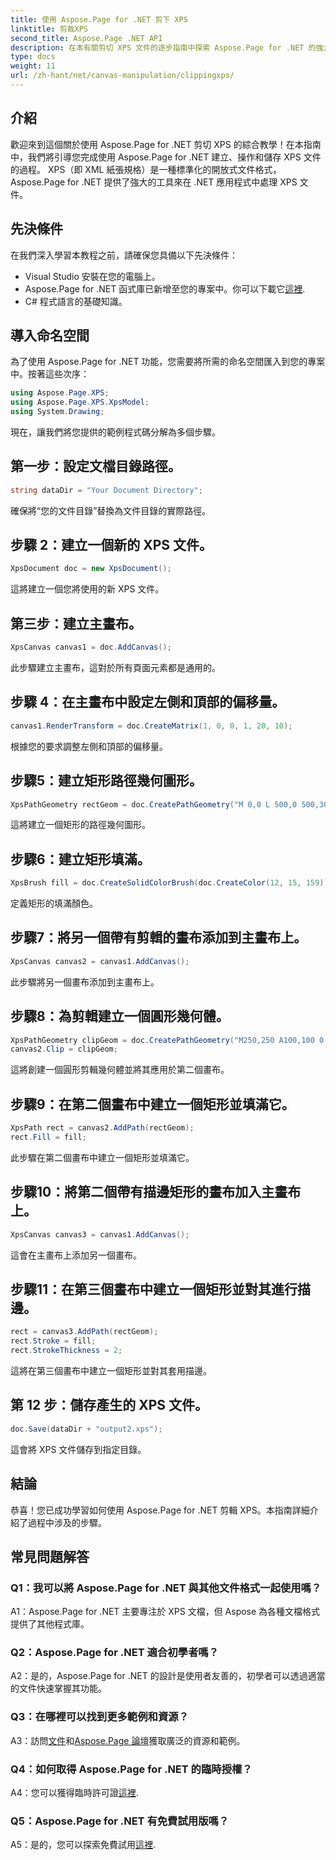 ```yaml
---
title: 使用 Aspose.Page for .NET 剪下 XPS
linktitle: 剪裁XPS
second_title: Aspose.Page .NET API
description: 在本有關剪切 XPS 文件的逐步指南中探索 Aspose.Page for .NET 的強大功能。輕鬆建立、操作和儲存 XPS 檔案。
type: docs
weight: 11
url: /zh-hant/net/canvas-manipulation/clippingxps/
---
```

## 介紹

歡迎來到這個關於使用 Aspose.Page for .NET 剪切 XPS 的綜合教學！在本指南中，我們將引導您完成使用 Aspose.Page for .NET 建立、操作和儲存 XPS 文件的過程。 XPS（即 XML 紙張規格）是一種標準化的開放式文件格式，Aspose.Page for .NET 提供了強大的工具來在 .NET 應用程式中處理 XPS 文件。

## 先決條件

在我們深入學習本教程之前，請確保您具備以下先決條件：

- Visual Studio 安裝在您的電腦上。
-  Aspose.Page for .NET 函式庫已新增至您的專案中。你可以下載它[這裡](https://releases.aspose.com/page/net/).
- C# 程式語言的基礎知識。

## 導入命名空間

為了使用 Aspose.Page for .NET 功能，您需要將所需的命名空間匯入到您的專案中。按著這些次序：

```csharp
using Aspose.Page.XPS;
using Aspose.Page.XPS.XpsModel;
using System.Drawing;
```

現在，讓我們將您提供的範例程式碼分解為多個步驟。

## 第一步：設定文檔目錄路徑。

```csharp
string dataDir = "Your Document Directory";
```

確保將“您的文件目錄”替換為文件目錄的實際路徑。

## 步驟 2：建立一個新的 XPS 文件。

```csharp
XpsDocument doc = new XpsDocument();
```

這將建立一個您將使用的新 XPS 文件。

## 第三步：建立主畫布。

```csharp
XpsCanvas canvas1 = doc.AddCanvas();
```

此步驟建立主畫布，這對於所有頁面元素都是通用的。

## 步驟 4：在主畫布中設定左側和頂部的偏移量。

```csharp
canvas1.RenderTransform = doc.CreateMatrix(1, 0, 0, 1, 20, 10);
```

根據您的要求調整左側和頂部的偏移量。

## 步驟5：建立矩形路徑幾何圖形。

```csharp
XpsPathGeometry rectGeom = doc.CreatePathGeometry("M 0,0 L 500,0 500,300 0,300 Z");
```

這將建立一個矩形的路徑幾何圖形。

## 步驟6：建立矩形填滿。

```csharp
XpsBrush fill = doc.CreateSolidColorBrush(doc.CreateColor(12, 15, 159));
```

定義矩形的填滿顏色。

## 步驟7：將另一個帶有剪輯的畫布添加到主畫布上。

```csharp
XpsCanvas canvas2 = canvas1.AddCanvas();
```

此步驟將另一個畫布添加到主畫布上。

## 步驟8：為剪輯建立一個圓形幾何體。

```csharp
XpsPathGeometry clipGeom = doc.CreatePathGeometry("M250,250 A100,100 0 1 1 250,50 100,100 0 1 1 250,250");
canvas2.Clip = clipGeom;
```

這將創建一個圓形剪輯幾何體並將其應用於第二個畫布。

## 步驟9：在第二個畫布中建立一個矩形並填滿它。

```csharp
XpsPath rect = canvas2.AddPath(rectGeom);
rect.Fill = fill;
```

此步驟在第二個畫布中建立一個矩形並填滿它。

## 步驟10：將第二個帶有描邊矩形的畫布加入主畫布上。

```csharp
XpsCanvas canvas3 = canvas1.AddCanvas();
```

這會在主畫布上添加另一個畫布。

## 步驟11：在第三個畫布中建立一個矩形並對其進行描邊。

```csharp
rect = canvas3.AddPath(rectGeom);
rect.Stroke = fill;
rect.StrokeThickness = 2;
```

這將在第三個畫布中建立一個矩形並對其套用描邊。

## 第 12 步：儲存產生的 XPS 文件。

```csharp
doc.Save(dataDir + "output2.xps");
```

這會將 XPS 文件儲存到指定目錄。

## 結論

恭喜！您已成功學習如何使用 Aspose.Page for .NET 剪輯 XPS。本指南詳細介紹了過程中涉及的步驟。

## 常見問題解答

### Q1：我可以將 Aspose.Page for .NET 與其他文件格式一起使用嗎？

A1：Aspose.Page for .NET 主要專注於 XPS 文檔，但 Aspose 為各種文檔格式提供了其他程式庫。

### Q2：Aspose.Page for .NET 適合初學者嗎？

A2：是的，Aspose.Page for .NET 的設計是使用者友善的，初學者可以透過適當的文件快速掌握其功能。

### Q3：在哪裡可以找到更多範例和資源？

 A3：訪問[文件](https://reference.aspose.com/page/net/)和[Aspose.Page 論壇](https://forum.aspose.com/c/page/39)獲取廣泛的資源和範例。

### Q4：如何取得 Aspose.Page for .NET 的臨時授權？

 A4：您可以獲得臨時許可證[這裡](https://purchase.aspose.com/temporary-license/).

### Q5：Aspose.Page for .NET 有免費試用版嗎？

 A5：是的，您可以探索免費試用[這裡](https://releases.aspose.com/).